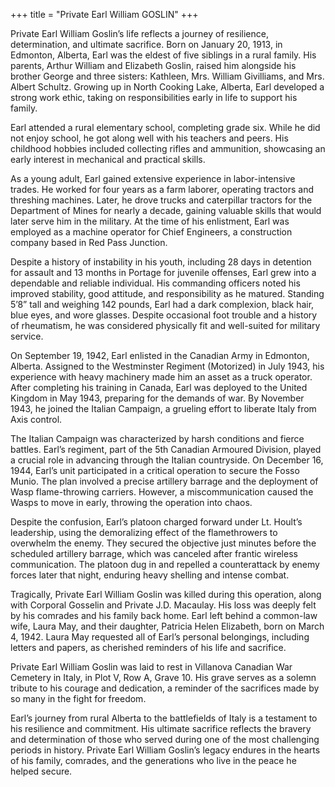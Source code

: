 +++
title = "Private Earl William GOSLIN"
+++


Private Earl William Goslin’s life reflects a journey of resilience, determination, and ultimate sacrifice. 
Born on January 20, 1913, in Edmonton, Alberta, Earl was the eldest of five siblings in a rural family. His parents, Arthur William and Elizabeth Goslin, raised him alongside his brother George and three sisters: Kathleen, Mrs. William Givilliams, and Mrs. Albert Schultz. Growing up in North Cooking Lake, Alberta, Earl developed a strong work ethic, taking on responsibilities early in life to support his family.

Earl attended a rural elementary school, completing grade six. While he did not enjoy school, he got along well with his teachers and peers. His childhood hobbies included collecting rifles and ammunition, showcasing an early interest in mechanical and practical skills.

As a young adult, Earl gained extensive experience in labor-intensive trades. He worked for four years as a farm laborer, operating tractors and threshing machines. Later, he drove trucks and caterpillar tractors for the Department of Mines for nearly a decade, gaining valuable skills that would later serve him in the military. At the time of his enlistment, Earl was employed as a machine operator for Chief Engineers, a construction company based in Red Pass Junction.

Despite a history of instability in his youth, including 28 days in detention for assault and 13 months in Portage for juvenile offenses, Earl grew into a dependable and reliable individual. His commanding officers noted his improved stability, good attitude, and responsibility as he matured. 
Standing 5’8” tall and weighing 142 pounds, Earl had a dark complexion, black hair, blue eyes, and wore glasses. 
Despite occasional foot trouble and a history of rheumatism, he was considered physically fit and well-suited for military service.

On September 19, 1942, Earl enlisted in the Canadian Army in Edmonton, Alberta. Assigned to the Westminster Regiment (Motorized) in July 1943, his experience with heavy machinery made him an asset as a truck operator. After completing his training in Canada, Earl was deployed to the United Kingdom in May 1943, preparing for the demands of war. 
By November 1943, he joined the Italian Campaign, a grueling effort to liberate Italy from Axis control.

The Italian Campaign was characterized by harsh conditions and fierce battles. Earl’s regiment, part of the 5th Canadian Armoured Division, played a crucial role in advancing through the Italian countryside. 
On December 16, 1944, Earl’s unit participated in a critical operation to secure the Fosso Munio. The plan involved a precise artillery barrage and the deployment of Wasp flame-throwing carriers. However, a miscommunication caused the Wasps to move in early, throwing the operation into chaos.

Despite the confusion, Earl’s platoon charged forward under Lt. Hoult’s leadership, using the demoralizing effect of the flamethrowers to overwhelm the enemy. They secured the objective just minutes before the scheduled artillery barrage, which was canceled after frantic wireless communication. The platoon dug in and repelled a counterattack by enemy forces later that night, enduring heavy shelling and intense combat.

Tragically, Private Earl William Goslin was killed during this operation, along with Corporal Gosselin and Private J.D. Macaulay. His loss was deeply felt by his comrades and his family back home. 
Earl left behind a common-law wife, Laura May, and their daughter, Patricia Helen Elizabeth, born on March 4, 1942. Laura May requested all of Earl’s personal belongings, including letters and papers, as cherished reminders of his life and sacrifice.

Private Earl William Goslin was laid to rest in Villanova Canadian War Cemetery in Italy, in Plot V, Row A, Grave 10. His grave serves as a solemn tribute to his courage and dedication, a reminder of the sacrifices made by so many in the fight for freedom.

Earl’s journey from rural Alberta to the battlefields of Italy is a testament to his resilience and commitment. His ultimate sacrifice reflects the bravery and determination of those who served during one of the most challenging periods in history. 
Private Earl William Goslin’s legacy endures in the hearts of his family, comrades, and the generations who live in the peace he helped secure.
